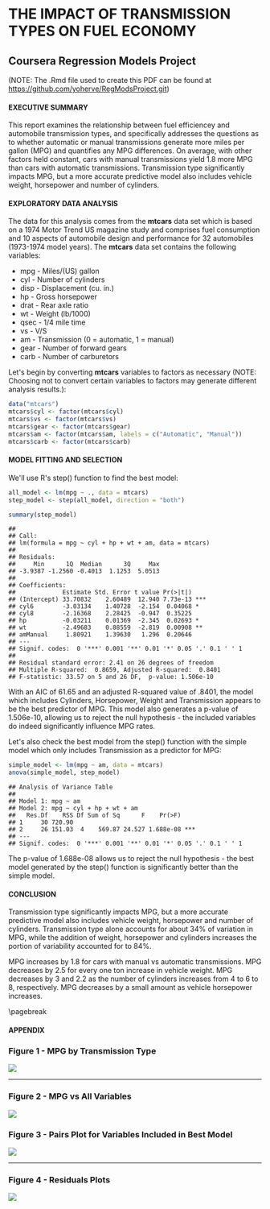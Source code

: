 
# THE IMPACT OF TRANSMISSION TYPES ON FUEL ECONOMY

## Coursera Regression Models Project   

(NOTE: The .Rmd file used to create this PDF can be found at https://github.com/yoherve/RegModsProject.git)   

#### EXECUTIVE SUMMARY
This report examines the relationship between fuel efficiencey and automobile transmission types, and specifically addresses the questions as to whether automatic or manual transmissions generate more miles per gallon (MPG) and quantifies any MPG differences. On average, with other factors held constant, cars with manual transmissions yield 1.8 more MPG than cars with automatic transmissions. Transmission type significantly impacts MPG, but a more accurate predictive model also includes vehicle weight, horsepower and number of cylinders.

#### EXPLORATORY DATA ANALYSIS
The data for this analysis comes from the **mtcars** data set which is based on a 1974 Motor Trend US magazine study and comprises fuel consumption and 10 aspects of automobile design and performance for 32 automobiles (1973-1974 model years). The **mtcars** data set contains the following variables:

* mpg - Miles/(US) gallon
* cyl - Number of cylinders
* disp - Displacement (cu. in.)
* hp - Gross horsepower
* drat - Rear axle ratio
* wt - Weight (lb/1000)
* qsec - 1/4 mile time
* vs - V/S
* am - Transmission (0 = automatic, 1 = manual)
* gear - Number of forward gears
* carb - Number of carburetors

Let's begin by converting **mtcars** variables to factors as necessary (NOTE: Choosing not to convert certain variables to factors may generate different analysis results.):


```r
data("mtcars")
mtcars$cyl <- factor(mtcars$cyl)
mtcars$vs <- factor(mtcars$vs)
mtcars$gear <- factor(mtcars$gear)
mtcars$am <- factor(mtcars$am, labels = c("Automatic", "Manual"))
mtcars$carb <- factor(mtcars$carb)
```

#### MODEL FITTING AND SELECTION

We'll use R's step() function to find the best model:


```r
all_model <- lm(mpg ~ ., data = mtcars)
step_model <- step(all_model, direction = "both")
```


```r
summary(step_model)
```

```
## 
## Call:
## lm(formula = mpg ~ cyl + hp + wt + am, data = mtcars)
## 
## Residuals:
##     Min      1Q  Median      3Q     Max 
## -3.9387 -1.2560 -0.4013  1.1253  5.0513 
## 
## Coefficients:
##             Estimate Std. Error t value Pr(>|t|)    
## (Intercept) 33.70832    2.60489  12.940 7.73e-13 ***
## cyl6        -3.03134    1.40728  -2.154  0.04068 *  
## cyl8        -2.16368    2.28425  -0.947  0.35225    
## hp          -0.03211    0.01369  -2.345  0.02693 *  
## wt          -2.49683    0.88559  -2.819  0.00908 ** 
## amManual     1.80921    1.39630   1.296  0.20646    
## ---
## Signif. codes:  0 '***' 0.001 '**' 0.01 '*' 0.05 '.' 0.1 ' ' 1
## 
## Residual standard error: 2.41 on 26 degrees of freedom
## Multiple R-squared:  0.8659,	Adjusted R-squared:  0.8401 
## F-statistic: 33.57 on 5 and 26 DF,  p-value: 1.506e-10
```

With an AIC of 61.65 and an adjusted R-squared value of .8401, the model which includes Cylinders, Horsepower, Weight and Transmission appears to be the best predictor of MPG. This model also generates a p-value of 1.506e-10, allowing us to reject the null hypothesis - the included variables do indeed significantly influence MPG rates.

Let's also check the best model from the step() function with the simple model which only includes Transmission as a predictor for MPG:


```r
simple_model <- lm(mpg ~ am, data = mtcars)
anova(simple_model, step_model)
```

```
## Analysis of Variance Table
## 
## Model 1: mpg ~ am
## Model 2: mpg ~ cyl + hp + wt + am
##   Res.Df    RSS Df Sum of Sq      F    Pr(>F)    
## 1     30 720.90                                  
## 2     26 151.03  4    569.87 24.527 1.688e-08 ***
## ---
## Signif. codes:  0 '***' 0.001 '**' 0.01 '*' 0.05 '.' 0.1 ' ' 1
```

The p-value of 1.688e-08 allows us to reject the null hypothesis - the best model generated by the step() function is significantly better than the simple model.

#### CONCLUSION

Transmission type significantly impacts MPG, but a more accurate predictive model also includes vehicle weight, horsepower and number of cylinders. Transmission type alone accounts for about 34% of variation in MPG, while the addition of weight, horsepower and cylinders increases the portion of variability accounted for to 84%.

MPG increases by 1.8 for cars with manual vs automatic transmissions.
MPG decreases by 2.5 for every one ton increase in vehicle weight.
MPG decreases by 3 and 2.2 as the number of cylinders increases from 4 to 6 to 8, respectively.
MPG decreases by a small amount as vehicle horsepower increases.

\pagebreak

#### APPENDIX

### Figure 1 - MPG by Transmission Type
   
![](regmods_project_files/figure-html/unnamed-chunk-5-1.png) 

---

### Figure 2 - MPG vs All Variables  



![](regmods_project_files/figure-html/unnamed-chunk-7-1.png) 

### Figure 3 - Pairs Plot for Variables Included in Best Model  

![](regmods_project_files/figure-html/unnamed-chunk-8-1.png) 

---

### Figure 4 - Residuals Plots  

![](regmods_project_files/figure-html/unnamed-chunk-9-1.png) 

